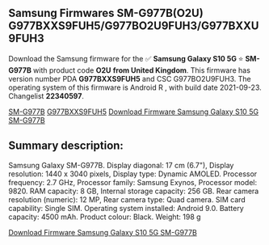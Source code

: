<h2>Samsung Firmwares SM-G977B(O2U) G977BXXS9FUH5/G977BO2U9FUH3/G977BXXU9FUH3</h2>
Download the Samsung firmware for the ✅ <strong>Samsung Galaxy S10 5G </strong> ⭐ <strong>SM-G977B</strong> with product code <strong>O2U</strong> <strong> from United Kingdom</strong>. This firmware has version number PDA <strong>G977BXXS9FUH5</strong> and CSC G977BO2U9FUH3. The operating system of this firmware is Android R , with build date 2021-09-23. Changelist <strong>22340597</strong>.


[SM-G977B](https://samfirm.shop/samsung/model/SM-G977B)
[G977BXXS9FUH5](https://samfirm.shop/samsung/pda/G977BXXS9FUH5)
[Download Firmware Samsung Galaxy S10 5G SM-G977B](https://samfirm.shop/samsung/firmware/458393)
<h2>Summary description:</h2>
<p>Samsung Galaxy SM-G977B. Display diagonal: 17 cm (6.7"), Display resolution: 1440 x 3040 pixels, Display type: Dynamic AMOLED. Processor frequency: 2.7 GHz, Processor family: Samsung Exynos, Processor model: 9820. RAM capacity: 8 GB, Internal storage capacity: 256 GB. Rear camera resolution (numeric): 12 MP, Rear camera type: Quad camera. SIM card capability: Single SIM. Operating system installed: Android 9.0. Battery capacity: 4500 mAh. Product colour: Black. Weight: 198 g</p>


[Download Firmware Samsung Galaxy S10 5G SM-G977B](https://samfirm.shop/samsung/firmware/458393)
